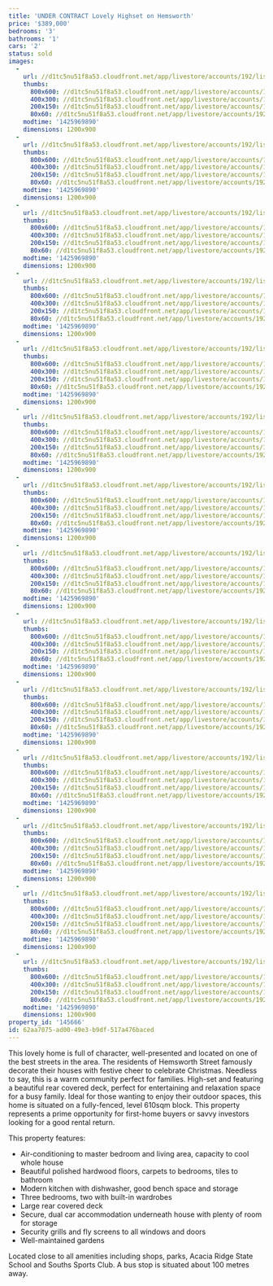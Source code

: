 ```yaml
---
title: 'UNDER CONTRACT Lovely Highset on Hemsworth'
price: '$389,000'
bedrooms: '3'
bathrooms: '1'
cars: '2'
status: sold
images:
  -
    url: //d1tc5nu51f8a53.cloudfront.net/app/livestore/accounts/192/listings/333049/images/Front_6479872507_20150310044242.jpg
    thumbs:
      800x600: //d1tc5nu51f8a53.cloudfront.net/app/livestore/accounts/192/listings/333049/images/Front_6479872507_20150310044242_800x600.jpg
      400x300: //d1tc5nu51f8a53.cloudfront.net/app/livestore/accounts/192/listings/333049/images/Front_6479872507_20150310044242_400x300.jpg
      200x150: //d1tc5nu51f8a53.cloudfront.net/app/livestore/accounts/192/listings/333049/images/Front_6479872507_20150310044242_200x150.jpg
      80x60: //d1tc5nu51f8a53.cloudfront.net/app/livestore/accounts/192/listings/333049/images/Front_6479872507_20150310044242_80x60.jpg
    modtime: '1425969890'
    dimensions: 1200x900
  -
    url: //d1tc5nu51f8a53.cloudfront.net/app/livestore/accounts/192/listings/333049/images/Living_9016933148_20150310044259.jpg
    thumbs:
      800x600: //d1tc5nu51f8a53.cloudfront.net/app/livestore/accounts/192/listings/333049/images/Living_9016933148_20150310044259_800x600.jpg
      400x300: //d1tc5nu51f8a53.cloudfront.net/app/livestore/accounts/192/listings/333049/images/Living_9016933148_20150310044259_400x300.jpg
      200x150: //d1tc5nu51f8a53.cloudfront.net/app/livestore/accounts/192/listings/333049/images/Living_9016933148_20150310044259_200x150.jpg
      80x60: //d1tc5nu51f8a53.cloudfront.net/app/livestore/accounts/192/listings/333049/images/Living_9016933148_20150310044259_80x60.jpg
    modtime: '1425969890'
    dimensions: 1200x900
  -
    url: //d1tc5nu51f8a53.cloudfront.net/app/livestore/accounts/192/listings/333049/images/Meals_3025512243_20150310044323.jpg
    thumbs:
      800x600: //d1tc5nu51f8a53.cloudfront.net/app/livestore/accounts/192/listings/333049/images/Meals_3025512243_20150310044323_800x600.jpg
      400x300: //d1tc5nu51f8a53.cloudfront.net/app/livestore/accounts/192/listings/333049/images/Meals_3025512243_20150310044323_400x300.jpg
      200x150: //d1tc5nu51f8a53.cloudfront.net/app/livestore/accounts/192/listings/333049/images/Meals_3025512243_20150310044323_200x150.jpg
      80x60: //d1tc5nu51f8a53.cloudfront.net/app/livestore/accounts/192/listings/333049/images/Meals_3025512243_20150310044323_80x60.jpg
    modtime: '1425969890'
    dimensions: 1200x900
  -
    url: //d1tc5nu51f8a53.cloudfront.net/app/livestore/accounts/192/listings/333049/images/Kitchen_7755275253_20150310044259.jpg
    thumbs:
      800x600: //d1tc5nu51f8a53.cloudfront.net/app/livestore/accounts/192/listings/333049/images/Kitchen_7755275253_20150310044259_800x600.jpg
      400x300: //d1tc5nu51f8a53.cloudfront.net/app/livestore/accounts/192/listings/333049/images/Kitchen_7755275253_20150310044259_400x300.jpg
      200x150: //d1tc5nu51f8a53.cloudfront.net/app/livestore/accounts/192/listings/333049/images/Kitchen_7755275253_20150310044259_200x150.jpg
      80x60: //d1tc5nu51f8a53.cloudfront.net/app/livestore/accounts/192/listings/333049/images/Kitchen_7755275253_20150310044259_80x60.jpg
    modtime: '1425969890'
    dimensions: 1200x900
  -
    url: //d1tc5nu51f8a53.cloudfront.net/app/livestore/accounts/192/listings/333049/images/Deck_8140595532_20150310044152.jpg
    thumbs:
      800x600: //d1tc5nu51f8a53.cloudfront.net/app/livestore/accounts/192/listings/333049/images/Deck_8140595532_20150310044152_800x600.jpg
      400x300: //d1tc5nu51f8a53.cloudfront.net/app/livestore/accounts/192/listings/333049/images/Deck_8140595532_20150310044152_400x300.jpg
      200x150: //d1tc5nu51f8a53.cloudfront.net/app/livestore/accounts/192/listings/333049/images/Deck_8140595532_20150310044152_200x150.jpg
      80x60: //d1tc5nu51f8a53.cloudfront.net/app/livestore/accounts/192/listings/333049/images/Deck_8140595532_20150310044152_80x60.jpg
    modtime: '1425969890'
    dimensions: 1200x900
  -
    url: //d1tc5nu51f8a53.cloudfront.net/app/livestore/accounts/192/listings/333049/images/Deck2_970538216_20150310044226.jpg
    thumbs:
      800x600: //d1tc5nu51f8a53.cloudfront.net/app/livestore/accounts/192/listings/333049/images/Deck2_970538216_20150310044226_800x600.jpg
      400x300: //d1tc5nu51f8a53.cloudfront.net/app/livestore/accounts/192/listings/333049/images/Deck2_970538216_20150310044226_400x300.jpg
      200x150: //d1tc5nu51f8a53.cloudfront.net/app/livestore/accounts/192/listings/333049/images/Deck2_970538216_20150310044226_200x150.jpg
      80x60: //d1tc5nu51f8a53.cloudfront.net/app/livestore/accounts/192/listings/333049/images/Deck2_970538216_20150310044226_80x60.jpg
    modtime: '1425969890'
    dimensions: 1200x900
  -
    url: //d1tc5nu51f8a53.cloudfront.net/app/livestore/accounts/192/listings/333049/images/Back_9580843156_20150310044037.jpg
    thumbs:
      800x600: //d1tc5nu51f8a53.cloudfront.net/app/livestore/accounts/192/listings/333049/images/Back_9580843156_20150310044037_800x600.jpg
      400x300: //d1tc5nu51f8a53.cloudfront.net/app/livestore/accounts/192/listings/333049/images/Back_9580843156_20150310044037_400x300.jpg
      200x150: //d1tc5nu51f8a53.cloudfront.net/app/livestore/accounts/192/listings/333049/images/Back_9580843156_20150310044037_200x150.jpg
      80x60: //d1tc5nu51f8a53.cloudfront.net/app/livestore/accounts/192/listings/333049/images/Back_9580843156_20150310044037_80x60.jpg
    modtime: '1425969890'
    dimensions: 1200x900
  -
    url: //d1tc5nu51f8a53.cloudfront.net/app/livestore/accounts/192/listings/333049/images/Bathroom_7786683468_20150310044027.jpg
    thumbs:
      800x600: //d1tc5nu51f8a53.cloudfront.net/app/livestore/accounts/192/listings/333049/images/Bathroom_7786683468_20150310044027_800x600.jpg
      400x300: //d1tc5nu51f8a53.cloudfront.net/app/livestore/accounts/192/listings/333049/images/Bathroom_7786683468_20150310044027_400x300.jpg
      200x150: //d1tc5nu51f8a53.cloudfront.net/app/livestore/accounts/192/listings/333049/images/Bathroom_7786683468_20150310044027_200x150.jpg
      80x60: //d1tc5nu51f8a53.cloudfront.net/app/livestore/accounts/192/listings/333049/images/Bathroom_7786683468_20150310044027_80x60.jpg
    modtime: '1425969890'
    dimensions: 1200x900
  -
    url: //d1tc5nu51f8a53.cloudfront.net/app/livestore/accounts/192/listings/333049/images/Bed1_8192165676_20150310044103.jpg
    thumbs:
      800x600: //d1tc5nu51f8a53.cloudfront.net/app/livestore/accounts/192/listings/333049/images/Bed1_8192165676_20150310044103_800x600.jpg
      400x300: //d1tc5nu51f8a53.cloudfront.net/app/livestore/accounts/192/listings/333049/images/Bed1_8192165676_20150310044103_400x300.jpg
      200x150: //d1tc5nu51f8a53.cloudfront.net/app/livestore/accounts/192/listings/333049/images/Bed1_8192165676_20150310044103_200x150.jpg
      80x60: //d1tc5nu51f8a53.cloudfront.net/app/livestore/accounts/192/listings/333049/images/Bed1_8192165676_20150310044103_80x60.jpg
    modtime: '1425969890'
    dimensions: 1200x900
  -
    url: //d1tc5nu51f8a53.cloudfront.net/app/livestore/accounts/192/listings/333049/images/Bed2_3046959769_20150310044053.jpg
    thumbs:
      800x600: //d1tc5nu51f8a53.cloudfront.net/app/livestore/accounts/192/listings/333049/images/Bed2_3046959769_20150310044053_800x600.jpg
      400x300: //d1tc5nu51f8a53.cloudfront.net/app/livestore/accounts/192/listings/333049/images/Bed2_3046959769_20150310044053_400x300.jpg
      200x150: //d1tc5nu51f8a53.cloudfront.net/app/livestore/accounts/192/listings/333049/images/Bed2_3046959769_20150310044053_200x150.jpg
      80x60: //d1tc5nu51f8a53.cloudfront.net/app/livestore/accounts/192/listings/333049/images/Bed2_3046959769_20150310044053_80x60.jpg
    modtime: '1425969890'
    dimensions: 1200x900
  -
    url: //d1tc5nu51f8a53.cloudfront.net/app/livestore/accounts/192/listings/333049/images/Bed3_9866506178_20150310044105.jpg
    thumbs:
      800x600: //d1tc5nu51f8a53.cloudfront.net/app/livestore/accounts/192/listings/333049/images/Bed3_9866506178_20150310044105_800x600.jpg
      400x300: //d1tc5nu51f8a53.cloudfront.net/app/livestore/accounts/192/listings/333049/images/Bed3_9866506178_20150310044105_400x300.jpg
      200x150: //d1tc5nu51f8a53.cloudfront.net/app/livestore/accounts/192/listings/333049/images/Bed3_9866506178_20150310044105_200x150.jpg
      80x60: //d1tc5nu51f8a53.cloudfront.net/app/livestore/accounts/192/listings/333049/images/Bed3_9866506178_20150310044105_80x60.jpg
    modtime: '1425969890'
    dimensions: 1200x900
  -
    url: //d1tc5nu51f8a53.cloudfront.net/app/livestore/accounts/192/listings/333049/images/Living2_9270455712_20150310044321.jpg
    thumbs:
      800x600: //d1tc5nu51f8a53.cloudfront.net/app/livestore/accounts/192/listings/333049/images/Living2_9270455712_20150310044321_800x600.jpg
      400x300: //d1tc5nu51f8a53.cloudfront.net/app/livestore/accounts/192/listings/333049/images/Living2_9270455712_20150310044321_400x300.jpg
      200x150: //d1tc5nu51f8a53.cloudfront.net/app/livestore/accounts/192/listings/333049/images/Living2_9270455712_20150310044321_200x150.jpg
      80x60: //d1tc5nu51f8a53.cloudfront.net/app/livestore/accounts/192/listings/333049/images/Living2_9270455712_20150310044321_80x60.jpg
    modtime: '1425969890'
    dimensions: 1200x900
  -
    url: //d1tc5nu51f8a53.cloudfront.net/app/livestore/accounts/192/listings/333049/images/Bus_8667767379_20150310044149.jpg
    thumbs:
      800x600: //d1tc5nu51f8a53.cloudfront.net/app/livestore/accounts/192/listings/333049/images/Bus_8667767379_20150310044149_800x600.jpg
      400x300: //d1tc5nu51f8a53.cloudfront.net/app/livestore/accounts/192/listings/333049/images/Bus_8667767379_20150310044149_400x300.jpg
      200x150: //d1tc5nu51f8a53.cloudfront.net/app/livestore/accounts/192/listings/333049/images/Bus_8667767379_20150310044149_200x150.jpg
      80x60: //d1tc5nu51f8a53.cloudfront.net/app/livestore/accounts/192/listings/333049/images/Bus_8667767379_20150310044149_80x60.jpg
    modtime: '1425969890'
    dimensions: 1200x900
  -
    url: //d1tc5nu51f8a53.cloudfront.net/app/livestore/accounts/192/listings/333049/images/Front-2_756328492_20150310044217.jpg
    thumbs:
      800x600: //d1tc5nu51f8a53.cloudfront.net/app/livestore/accounts/192/listings/333049/images/Front-2_756328492_20150310044217_800x600.jpg
      400x300: //d1tc5nu51f8a53.cloudfront.net/app/livestore/accounts/192/listings/333049/images/Front-2_756328492_20150310044217_400x300.jpg
      200x150: //d1tc5nu51f8a53.cloudfront.net/app/livestore/accounts/192/listings/333049/images/Front-2_756328492_20150310044217_200x150.jpg
      80x60: //d1tc5nu51f8a53.cloudfront.net/app/livestore/accounts/192/listings/333049/images/Front-2_756328492_20150310044217_80x60.jpg
    modtime: '1425969890'
    dimensions: 1200x900
property_id: '145666'
id: 62aa7075-ad00-49e3-b9df-517a476baced
---
```

This lovely home is full of character, well-presented and located on one of the best streets in the area. The residents of Hemsworth Street famously decorate their houses with festive cheer to celebrate Christmas. Needless to say, this is a warm community perfect for families. High-set and featuring a beautiful rear covered deck, perfect for entertaining and relaxation space for a busy family. Ideal for those wanting to enjoy their outdoor spaces, this home is situated on a fully-fenced, level 610sqm block. This property represents a prime opportunity for first-home buyers or savvy investors looking for a good rental return.

This property features:

*  Air-conditioning to master bedroom and living area, capacity to cool whole house
*  Beautiful polished hardwood floors, carpets to bedrooms, tiles to bathroom
*  Modern kitchen with dishwasher, good bench space and storage
*  Three bedrooms, two with built-in wardrobes
*  Large rear covered deck
*  Secure, dual car accommodation underneath house with plenty of room for storage
*  Security grills and fly screens to all windows and doors
*  Well-maintained gardens

Located close to all amenities including shops, parks, Acacia Ridge State School and Souths Sports Club. A bus stop is situated about 100 metres away.